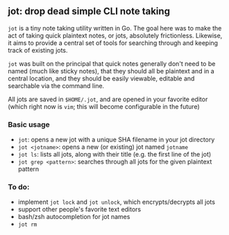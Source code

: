 jot: drop dead simple CLI note taking
--------------------------------------

`jot` is a tiny note taking utility written in Go. The goal here was to make
the act of taking quick plaintext notes, or jots, absolutely frictionless.
Likewise, it aims to provide a central set of tools for searching through and
keeping track of existing jots.

`jot` was built on the principal that quick notes generally don't need to be 
named (much like sticky notes), that they should all be plaintext and in a central
location, and they should be easily viewable, editable and searchable via the 
command line.

All jots are saved in `$HOME/.jot`, and are opened in your favorite editor (which
right now is `vim`; this will become configurable in the future)

### Basic usage

* `jot`: opens a new jot with a unique SHA filename in your jot directory
* `jot <jotname>`: opens a new (or existing) jot named `jotname`
* `jot ls`: lists all jots, along with their title (e.g. the first line of the jot)
* `jot grep <pattern>`: searches through all jots for the given plaintext pattern

### To do:
* implement `jot lock` and `jot unlock`, which encrypts/decrypts all jots
* support other people's favorite text editors
* bash/zsh autocompletion for jot names
* `jot rm`
